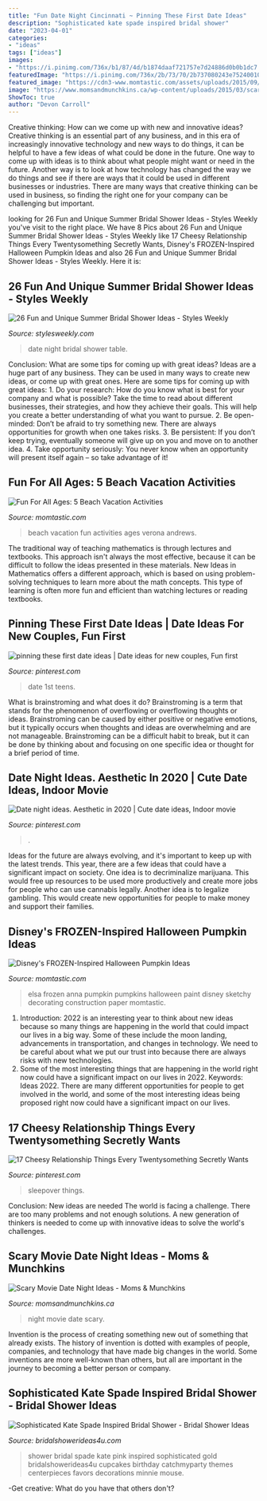 ```yaml
---
title: "Fun Date Night Cincinnati ~ Pinning These First Date Ideas"
description: "Sophisticated kate spade inspired bridal shower"
date: "2023-04-01"
categories:
- "ideas"
tags: ["ideas"]
images:
- "https://i.pinimg.com/736x/b1/87/4d/b1874daaf721757e7d24886d0b0b1dc7.jpg"
featuredImage: "https://i.pinimg.com/736x/2b/73/70/2b737080243e752400103ab081de50b8.jpg"
featured_image: "https://cdn3-www.momtastic.com/assets/uploads/2015/09/somewhat-sketchy-anna-elsa-pumpkins.jpg"
image: "https://www.momsandmunchkins.ca/wp-content/uploads/2015/03/scary-movie-date-night-printables-1.jpg"
ShowToc: true
author: "Devon Carroll"
---
```



Creative thinking: How can we come up with new and innovative ideas?
Creative thinking is an essential part of any business, and in this era of increasingly innovative technology and new ways to do things, it can be helpful to have a few ideas of what could be done in the future. One way to come up with ideas is to think about what people might want or need in the future. Another way is to look at how technology has changed the way we do things and see if there are ways that it could be used in different businesses or industries. There are many ways that creative thinking can be used in business, so finding the right one for your company can be challenging but important.

	

		
looking for 26 Fun and Unique Summer Bridal Shower Ideas - Styles Weekly you've visit to the right place. We have 8 Pics about 26 Fun and Unique Summer Bridal Shower Ideas - Styles Weekly like 17 Cheesy Relationship Things Every Twentysomething Secretly Wants, Disney&#039;s FROZEN-Inspired Halloween Pumpkin Ideas and also 26 Fun and Unique Summer Bridal Shower Ideas - Styles Weekly. Here it is:
		
    
## 26 Fun And Unique Summer Bridal Shower Ideas - Styles Weekly

<img loading=lazy src="http://stylesweekly.com/wp-content/uploads/2015/05/Date-Night-table.jpg" onerror="this.onerror=null;this.src='https://tse4.mm.bing.net/th?id=OIP.w6XYCdKd4F6Lxrgo-tC63AHaLH&amp;pid=15.1';" alt="26 Fun and Unique Summer Bridal Shower Ideas - Styles Weekly">

_Source: stylesweekly.com_

>date night bridal shower table. 

	

Conclusion: What are some tips for coming up with great ideas?
Ideas are a huge part of any business. They can be used in many ways to create new ideas, or come up with great ones. Here are some tips for coming up with great ideas: 1. Do your research: How do you know what is best for your company and what is possible? Take the time to read about different businesses, their strategies, and how they achieve their goals. This will help you create a better understanding of what you want to pursue. 2. Be open-minded: Don’t be afraid to try something new. There are always opportunities for growth when one takes risks. 3. Be persistent: If you don’t keep trying, eventually someone will give up on you and move on to another idea. 4. Take opportunity seriously: You never know when an opportunity will present itself again – so take advantage of it! 
    
## Fun For All Ages: 5 Beach Vacation Activities

<img loading=lazy src="https://cdn2-www.momtastic.com/assets/uploads/2014/02/beach-vacation-tips.jpg" onerror="this.onerror=null;this.src='https://tse4.mm.bing.net/th?id=OIP.Ra4yuYrLkMQKPEENCgXGhQHaFj&amp;pid=15.1';" alt="Fun For All Ages: 5 Beach Vacation Activities">

_Source: momtastic.com_

>beach vacation fun activities ages verona andrews. 

	

The traditional way of teaching mathematics is through lectures and textbooks. This approach isn't always the most effective, because it can be difficult to follow the ideas presented in these materials. New Ideas in Mathematics offers a different approach, which is based on using problem-solving techniques to learn more about the math concepts. This type of learning is often more fun and efficient than watching lectures or reading textbooks.

    
## Pinning These First Date Ideas | Date Ideas For New Couples, Fun First

<img loading=lazy src="https://i.pinimg.com/736x/b1/87/4d/b1874daaf721757e7d24886d0b0b1dc7.jpg" onerror="this.onerror=null;this.src='https://tse1.mm.bing.net/th?id=OIP.f3DIJjRiOf5AKyHJsoyLewHaLH&amp;pid=15.1';" alt="pinning these first date ideas | Date ideas for new couples, Fun first">

_Source: pinterest.com_

>date 1st teens. 

	

What is brainstroming and what does it do?
Brainstroming is a term that stands for the phenomenon of overflowing or overflowing thoughts or ideas. Brainstroming can be caused by either positive or negative emotions, but it typically occurs when thoughts and ideas are overwhelming and are not manageable. Brainstroming can be a difficult habit to break, but it can be done by thinking about and focusing on one specific idea or thought for a brief period of time.

    
## Date Night Ideas. Aesthetic In 2020 | Cute Date Ideas, Indoor Movie

<img loading=lazy src="https://i.pinimg.com/736x/2b/73/70/2b737080243e752400103ab081de50b8.jpg" onerror="this.onerror=null;this.src='https://tse1.mm.bing.net/th?id=OIP.WFoj6ez-qXMHk_lWGf3vKwHaJ3&amp;pid=15.1';" alt="Date night ideas. Aesthetic in 2020 | Cute date ideas, Indoor movie">

_Source: pinterest.com_

>. 

	

Ideas for the future are always evolving, and it's important to keep up with the latest trends. This year, there are a few ideas that could have a significant impact on society. One idea is to decriminalize marijuana. This would free up resources to be used more productively and create more jobs for people who can use cannabis legally. Another idea is to legalize gambling. This would create new opportunities for people to make money and support their families.

    
## Disney&#039;s FROZEN-Inspired Halloween Pumpkin Ideas

<img loading=lazy src="https://cdn3-www.momtastic.com/assets/uploads/2015/09/somewhat-sketchy-anna-elsa-pumpkins.jpg" onerror="this.onerror=null;this.src='https://tse2.mm.bing.net/th?id=OIP.jPU00yhbzqRFvIyBSchq6gHaHa&amp;pid=15.1';" alt="Disney&#039;s FROZEN-Inspired Halloween Pumpkin Ideas">

_Source: momtastic.com_

>elsa frozen anna pumpkin pumpkins halloween paint disney sketchy decorating construction paper momtastic. 

	

1) Introduction: 2022 is an interesting year to think about new ideas because so many things are happening in the world that could impact our lives in a big way. Some of these include the moon landing, advancements in transportation, and changes in technology. We need to be careful about what we put our trust into because there are always risks with new technologies.
2) Some of the most interesting things that are happening in the world right now could have a significant impact on our lives in 2022. Keywords: Ideas 2022. There are many different opportunities for people to get involved in the world, and some of the most interesting ideas being proposed right now could have a significant impact on our lives.

    
## 17 Cheesy Relationship Things Every Twentysomething Secretly Wants

<img loading=lazy src="https://i.pinimg.com/736x/c8/ba/c7/c8bac782bb5fe55db7fdeaf42b3da7b6.jpg" onerror="this.onerror=null;this.src='https://tse3.mm.bing.net/th?id=OIP.9kJN2aw_cCHqSjx-2n62XgHaLH&amp;pid=15.1';" alt="17 Cheesy Relationship Things Every Twentysomething Secretly Wants">

_Source: pinterest.com_

>sleepover things. 

	

Conclusion: New ideas are needed
The world is facing a challenge. There are too many problems and not enough solutions. A new generation of thinkers is needed to come up with innovative ideas to solve the world's challenges.

    
## Scary Movie Date Night Ideas - Moms &amp; Munchkins

<img loading=lazy src="https://www.momsandmunchkins.ca/wp-content/uploads/2015/03/scary-movie-date-night-printables-1.jpg" onerror="this.onerror=null;this.src='https://tse4.mm.bing.net/th?id=OIP.WSwlVzckJU_SNi3GYcgdmgHaKZ&amp;pid=15.1';" alt="Scary Movie Date Night Ideas - Moms &amp; Munchkins">

_Source: momsandmunchkins.ca_

>night movie date scary. 

	

Invention is the process of creating something new out of something that already exists. The history of invention is dotted with examples of people, companies, and technology that have made big changes in the world. Some inventions are more well-known than others, but all are important in the journey to becoming a better person or company.

    
## Sophisticated Kate Spade Inspired Bridal Shower - Bridal Shower Ideas

<img loading=lazy src="http://www.bridalshowerideas4u.com/wp-content/uploads/2016/05/Sophisticated-Kate-Spade-Inspired-Bridal-Shower-Pink-Cupcakes.jpg" onerror="this.onerror=null;this.src='https://tse1.mm.bing.net/th?id=OIP.WDjQgX9rPF2Q48YQ9Eo_3QHaLG&amp;pid=15.1';" alt="Sophisticated Kate Spade Inspired Bridal Shower - Bridal Shower Ideas">

_Source: bridalshowerideas4u.com_

>shower bridal spade kate pink inspired sophisticated gold bridalshowerideas4u cupcakes birthday catchmyparty themes centerpieces favors decorations minnie mouse. 

	

-Get creative: What do you have that others don't?

